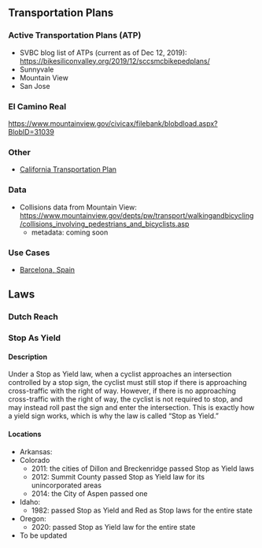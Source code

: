 ## Transportation Plans
### Active Transportation Plans (ATP)
- SVBC blog list of ATPs (current as of Dec 12, 2019): https://bikesiliconvalley.org/2019/12/sccsmcbikepedplans/
- Sunnyvale
- Mountain View
- San Jose

### El Camino Real
https://www.mountainview.gov/civicax/filebank/blobdload.aspx?BlobID=31039

### Other
- [California Transportation Plan](https://ctp2050.com/wp-content/uploads/2020/08/CTP2050-Transportation-Plan-Draft-1.pdf)

### Data
- Collisions data from Mountain View: https://www.mountainview.gov/depts/pw/transport/walkingandbicycling/collisions_involving_pedestrians_and_bicyclists.asp
   - metadata: coming soon

### Use Cases
- [Barcelona, Spain](https://www.bloomberg.com/news/articles/2020-08-05/an-urban-planner-s-trick-to-making-bike-able-cities)


## Laws
### Dutch Reach
### Stop As Yield
#### Description
Under a Stop as Yield law, when a cyclist approaches an intersection controlled by a stop sign, the cyclist must still stop if there is approaching cross-traffic with the right of way. However, if there is no approaching cross-traffic with the right of way, the cyclist is not required to stop, and may instead roll past the sign and enter the intersection. This is exactly how a yield sign works, which is why the law is called “Stop as Yield.”

#### Locations
- Arkansas: 
- Colorado
   - 2011: the cities of Dillon and Breckenridge passed Stop as Yield laws
   - 2012: Summit County passed Stop as Yield law for its unincorporated areas
   - 2014: the City of Aspen passed one
- Idaho: 
   - 1982: passed Stop as Yield and Red as Stop laws for the entire state
- Oregon: 
   - 2020: passed Stop as Yield law for the entire state
- To be updated
